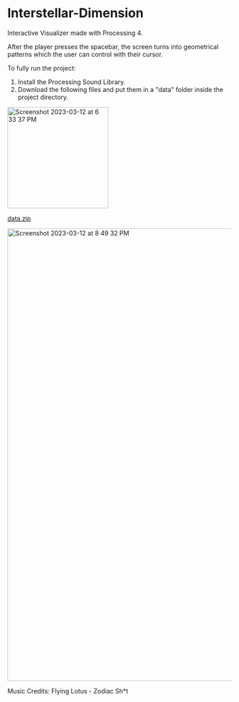# Interstellar-Dimension
Interactive Visualizer made with Processing 4.

After the player presses the spacebar, the screen turns into geometrical patterns which the user can control with their cursor.

To fully run the project:

1. Install the Processing Sound Library.
2. Download the following files and put them in a "data" folder inside the project directory. 

<img width="227" alt="Screenshot 2023-03-12 at 6 33 37 PM" src="https://user-images.githubusercontent.com/113384816/224581286-f870275a-9165-422c-8f63-e39966d8b41a.png">

[data.zip](https://github.com/cyberkatrina/Interstellar-Dimension/files/10952413/data.zip)

<img width="1015" alt="Screenshot 2023-03-12 at 8 49 32 PM" src="https://user-images.githubusercontent.com/113384816/224590441-af2a82fd-2510-478a-9dc9-b5d21115741c.png">

Music Credits: Flying Lotus - Zodiac Sh*t
